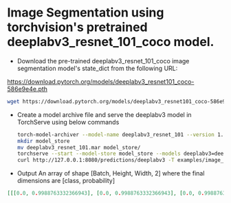 # Image Segmentation using torchvision's pretrained deeplabv3_resnet_101_coco model.

* Download the pre-trained deeplabv3_resnet_101_coco image segmentation model's state_dict from the following URL:

https://download.pytorch.org/models/deeplabv3_resnet101_coco-586e9e4e.pth

```bash
wget https://download.pytorch.org/models/deeplabv3_resnet101_coco-586e9e4e.pth
```

* Create a model archive file and serve the deeplabv3 model in TorchServe using below commands

    ```bash
    torch-model-archiver --model-name deeplabv3_resnet_101 --version 1.0 --model-file examples/image_segmenter/deeplabv3/model.py --serialized-file deeplabv3_resnet101_coco-586e9e4e.pth --handler image_segmenter --extra-files examples/image_segmenter/deeplabv3/deeplabv3.py,examples/image_segmenter/deeplabv3/intermediate_layer_getter.py,examples/image_segmenter/deeplabv3/fcn.py
    mkdir model_store
    mv deeplabv3_resnet_101.mar model_store/
    torchserve --start --model-store model_store --models deeplabv3=deeplabv3_resnet_101.mar
    curl http://127.0.0.1:8080/predictions/deeplabv3 -T examples/image_segmenter/persons.jpg
    ```
* Output
An array of shape [Batch, Height, Width, 2] where the final dimensions are [class, probability]

```json
[[[0.0, 0.9988763332366943], [0.0, 0.9988763332366943], [0.0, 0.9988763332366943], [0.0, 0.9988763332366943], [0.0, 0.9988666772842407], [0.0, 0.9988440275192261], [0.0, 0.9988170862197876], [0.0, 0.9987859725952148] ... ]]
```